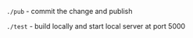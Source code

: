 `./pub` - commit the change and publish

`./test` - build locally and start local server at port 5000
